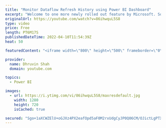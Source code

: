 ```yaml
---
title: "Monitor Dataflow Refresh History using Power BI Dashboard"
excerpt: "Welcome to one more newly rolled out feature by Microsoft. Sometimes as an admin, we want to know and want to manage Dataverse tables to report over our dataflow refresh history. To access these tables, it is suggested to use Dataverse connector in Power BI to set up your dashboard. During this entire"
originalUrl: https://youtube.com/watch?v=86ihwquL5S8
type: video
price: Free
length: PT6M17S
publishedDateTime: 2022-04-10T11:54:39Z
heat: 50

featuredContent: "<iframe width=\"800\" height=\"500\" frameborder=\"0\" src=\"https://www.youtube.com/embed/86ihwquL5S8\" allow=\"accelerometer; autoplay; encrypted-media; gyroscope; picture-in-picture\" allowfullscreen></iframe>"

provider:
  name: Dhruvin Shah
  domain: youtube.com

topics:
  - Power BI

images:
  - url: https://i.ytimg.com/vi/86ihwquL5S8/maxresdefault.jpg
    width: 1280
    height: 720
    isCached: true

secured: "Sgo+1aXCWZElU+oGJXz4PX2eafOpd5aF0M2rxUdgCyJP0Q06CM/OJictLgPTXEDRPzrcz+XDurE9DwKTPxeHbtsfWuWl354Td5xnAeA1Hf5NN/nY0GwilWOWgj5lNiKE5KxWsysrOk+Y49HqeE8vzYSv2Zp0g3+J41p6mtcrX+WFb8O+PiDqaQ1GwUZiMzyCvWeh+E7eKMu3BK4eL4VKF3JmwzQ/RgagTD8x+d8DsIWX8UBOSNmfjPL026SsQb4hg43GVyhRHeZVRphAPO2QTEDl4hm6Hb2+/7Uso5j7vOWRwCerdjBMU+jbgisPuSZt81cZFn2zFORr70IJYyhHttOXcSWTWPFer9cUyw/f5aRCxKK2CWA0rk1H9ebGT+jfp15IVzHoDo4Sj82qySyA5aqrFmhCooZJkmcwjfPx9pA=;mVMSwCZ3LuFzzFvxC9HmKg=="
---
```


